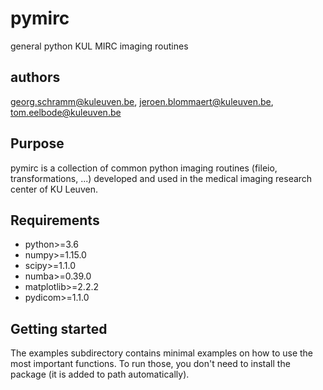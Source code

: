 # pymirc
general python KUL MIRC imaging routines

## authors
georg.schramm@kuleuven.be, jeroen.blommaert@kuleuven.be, tom.eelbode@kuleuven.be

## Purpose
pymirc is a collection of common python imaging routines
(fileio, transformations, ...) developed and used in
the medical imaging research center of KU Leuven.

## Requirements
- python>=3.6
- numpy>=1.15.0
- scipy>=1.1.0
- numba>=0.39.0
- matplotlib>=2.2.2
- pydicom>=1.1.0

## Getting started
The examples subdirectory contains minimal examples 
on how to use the most important functions.
To run those, you don't need to install the package
(it is added to path automatically).

